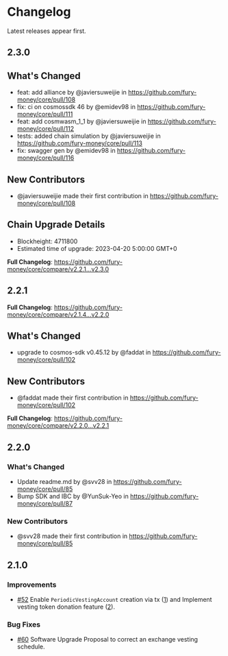 # Changelog

Latest releases appear first. 

## 2.3.0

## What's Changed
* feat: add alliance by @javiersuweijie in https://github.com/fury-money/core/pull/108
* fix: ci on cosmossdk 46 by @emidev98 in https://github.com/fury-money/core/pull/111
* feat: add cosmwasm_1_1 by @javiersuweijie in https://github.com/fury-money/core/pull/112
* tests: added chain simulation by @javiersuweijie in https://github.com/fury-money/core/pull/113
* fix: swagger gen by @emidev98 in https://github.com/fury-money/core/pull/116

## New Contributors
* @javiersuweijie made their first contribution in https://github.com/fury-money/core/pull/108

## Chain Upgrade Details
* Blockheight: 4711800
* Estimated time of upgrade: 2023-04-20 5:00:00 GMT+0

**Full Changelog**: https://github.com/fury-money/core/compare/v2.2.1...v2.3.0

## 2.2.1

**Full Changelog**: https://github.com/fury-money/core/compare/v2.1.4...v2.2.0

## What's Changed
* upgrade to cosmos-sdk v0.45.12 by @faddat in https://github.com/fury-money/core/pull/102

## New Contributors
* @faddat made their first contribution in https://github.com/fury-money/core/pull/102

**Full Changelog**: https://github.com/fury-money/core/compare/v2.2.0...v2.2.1

## 2.2.0

### What's Changed
* Update readme.md by @svv28 in https://github.com/fury-money/core/pull/85
* Bump SDK and IBC  by @YunSuk-Yeo in https://github.com/fury-money/core/pull/87

### New Contributors
* @svv28 made their first contribution in https://github.com/fury-money/core/pull/85

## 2.1.0

### Improvements
- [#52](https://github.com/fury-money/core/pull/52) Enable `PeriodicVestingAccount` creation via tx ([1](https://github.com/terra-money/cosmos-sdk/compare/v0.45.4-furya.1...fury-money:v0.45.4-furya.2)) and Implement vesting token donation feature ([2](https://github.com/terra-money/cosmos-sdk/pull/88)).

### Bug Fixes
- [#60](https://github.com/fury-money/core/pull/60) Software Upgrade Proposal to correct an exchange vesting schedule.


